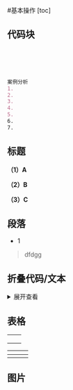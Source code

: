#基本操作
[toc]
## 代码块
```markdown

```
```text

```
```javascript

```
```markdown

```
```javascript

```
```markdown
案例分析
1. 
2. 
3. 
4. 
5. 
6.
7.
```

## 标题
**（1）A**

**（2）B**

**（3）C**

## 段落
- 1
>dfdgg

## 折叠代码/文本
<details>
<summary>展开查看</summary>
<pre><code>
<textarea>
</textarea>
</code></pre>
</details>

## 表格
|     |     |
| --- | --- |
|     |     |
|     |     |
|     |     |

<div class="table-box">
    <table>
        <thead>
            <tr>
                <th></th>
                <th></th>
                <th></th>
            </tr>
        </thead>
        <tbody>
            <tr>
                <td ></td>
                <td></td>
                <td></td>
            </tr>
        </tbody>
    </table>
</div>

## 图片
<center> <image src="./images/></center>
![](images)

